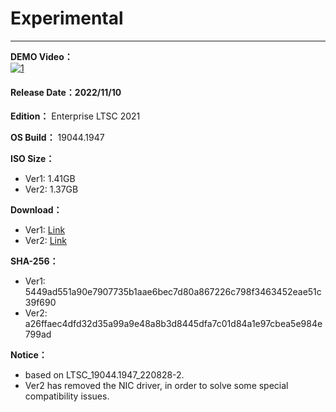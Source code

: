 # Experimental

----

**DEMO Video：** <br>
[![1](https://github.com/WhatTheBlock/WindowsSimplify/blob/master/preview/LTSC_19044.1947_en_221110.png)](http://www.youtube.com/watch?v=ZoKfF0162lo "DEMO Video")

#### Release Date：2022/11/10

**Edition：** Enterprise LTSC 2021

**OS Build：** 19044.1947

**ISO Size：**
- Ver1: 1.41GB
- Ver2: 1.37GB

**Download：**
- Ver1: [Link](https://github.com/WhatTheBlock/WindowsSimplify/releases/download/iso/LTSC_19044.1947_en_221110.iso)
- Ver2: [Link](https://github.com/WhatTheBlock/WindowsSimplify/releases/download/iso/LTSC_19044.1947_en_221110-2.iso)

**SHA-256：**
- Ver1: 5449ad551a90e7907735b1aae6bec7d80a867226c798f3463452eae51c39f690
- Ver2: a26ffaec4dfd32d35a99a9e48a8b3d8445dfa7c01d84a1e97cbea5e984e799ad

**Notice：**
- based on LTSC_19044.1947_220828-2.
- Ver2 has removed the NIC driver, in order to solve some special compatibility issues.
